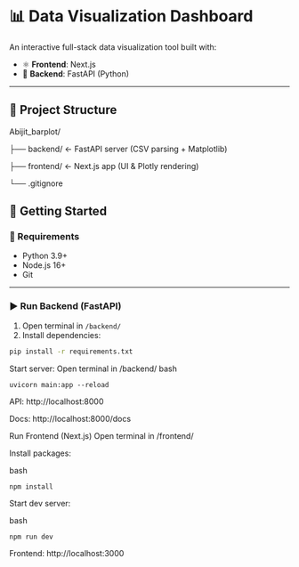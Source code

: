 # 📊 Data Visualization Dashboard

An interactive full-stack data visualization tool built with:

- ⚛️ **Frontend**: Next.js  
- 🚀 **Backend**: FastAPI (Python)  

---

## 🔧 Project Structure

Abijit_barplot/

├── backend/ ← FastAPI server (CSV parsing + Matplotlib)

├── frontend/ ← Next.js app (UI & Plotly rendering)

└── .gitignore


## 🚀 Getting Started

### 🧠 Requirements

- Python 3.9+
- Node.js 16+
- Git

---

### ▶️ Run Backend (FastAPI)

1. Open terminal in `/backend/`
2. Install dependencies:

```bash
pip install -r requirements.txt
```
Start server:
Open terminal in /backend/
bash
```
uvicorn main:app --reload
```
API: http://localhost:8000

Docs: http://localhost:8000/docs


Run Frontend (Next.js)
Open terminal in /frontend/

Install packages:

bash
```
npm install
```
Start dev server:

bash
```
npm run dev
```
Frontend: http://localhost:3000


